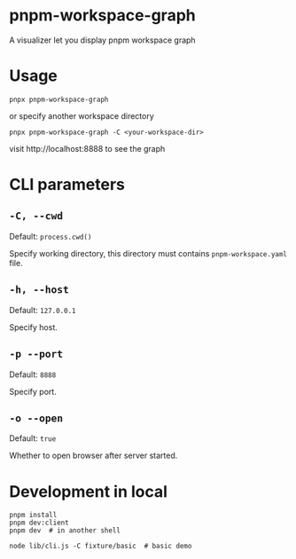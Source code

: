 # pnpm-workspace-graph

A visualizer let you display pnpm workspace graph

# Usage

```shell
pnpx pnpm-workspace-graph
```

or specify another workspace directory

```shell
pnpx pnpm-workspace-graph -C <your-workspace-dir>
```

visit http://localhost:8888 to see the graph

# CLI parameters

## `-C, --cwd`

Default: `process.cwd()`

Specify working directory, this directory must contains `pnpm-workspace.yaml` file.

## `-h, --host`

Default: `127.0.0.1`

Specify host.

## `-p --port`

Default: `8888`

Specify port.

## `-o --open`

Default: `true`

Whether to open browser after server started.

# Development in local

```shell
pnpm install
pnpm dev:client
pnpm dev  # in another shell

node lib/cli.js -C fixture/basic  # basic demo
```
